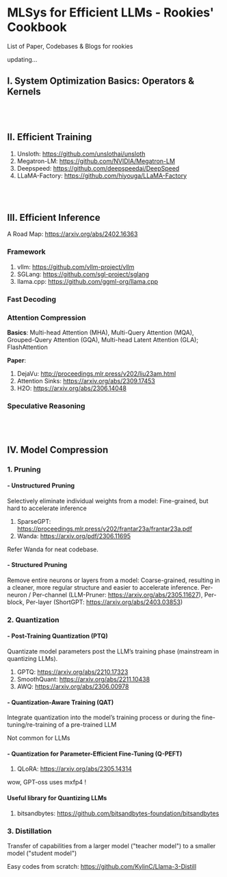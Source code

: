 # MLSys for Efficient LLMs - Rookies' Cookbook
List of Paper, Codebases & Blogs for rookies

updating...



## I. System Optimization Basics: Operators & Kernels

<br><br>

## II. Efficient Training
1. Unsloth: https://github.com/unslothai/unsloth
2. Megatron-LM: https://github.com/NVIDIA/Megatron-LM
3. Deepspeed: https://github.com/deepspeedai/DeepSpeed
4. LLaMA-Factory: https://github.com/hiyouga/LLaMA-Factory

<br><br>

## III. Efficient Inference
A Road Map: https://arxiv.org/abs/2402.16363

### Framework
1. vllm: https://github.com/vllm-project/vllm
2. SGLang: https://github.com/sgl-project/sglang
3. llama.cpp: https://github.com/ggml-org/llama.cpp

### Fast Decoding

### Attention Compression
**Basics**: Multi-head Attention (MHA), Multi-Query Attention (MQA), Grouped-Query Attention (GQA), Multi-head Latent Attention (GLA); FlashAttention

**Paper**:
1. DejaVu: http://proceedings.mlr.press/v202/liu23am.html
2. Attention Sinks: https://arxiv.org/abs/2309.17453
3. H2O: https://arxiv.org/abs/2306.14048

### Speculative Reasoning

<br><br>

## IV. Model Compression

### 1. Pruning
#### - Unstructured Pruning
Selectively eliminate individual weights from a model: Fine-grained, but hard to accelerate inference

1. SparseGPT: https://proceedings.mlr.press/v202/frantar23a/frantar23a.pdf
2. Wanda: https://arxiv.org/pdf/2306.11695

Refer Wanda for neat codebase.

#### - Structured Pruning
Remove entire neurons or layers from a model: Coarse-grained, resulting in a cleaner, more regular structure and easier to accelerate inference.
Per-neuron / Per-channel (LLM-Pruner: https://arxiv.org/abs/2305.11627), Per-block, Per-layer (ShortGPT: https://arxiv.org/abs/2403.03853)

### 2. Quantization
#### - Post-Training Quantization (PTQ)
Quantizate model parameters post the LLM’s training phase (mainstream in quantizing LLMs).
 
1. GPTQ: https://arxiv.org/abs/2210.17323
2. SmoothQuant: https://arxiv.org/abs/2211.10438
3. AWQ: https://arxiv.org/abs/2306.00978
   
#### - Quantization-Aware Training (QAT)
Integrate quantization into the model’s training process or during the fine-tuning/re-training of a pre-trained LLM
 
Not common for LLMs

#### - Quantization for Parameter-Efficient Fine-Tuning (Q-PEFT)
1. QLoRA: https://arxiv.org/abs/2305.14314
   
wow, GPT-oss uses mxfp4 !

#### Useful library for Quantizing LLMs
1. bitsandbytes:  https://github.com/bitsandbytes-foundation/bitsandbytes

### 3. Distillation
Transfer of capabilities from a larger model ("teacher model") to a smaller model ("student model")

Easy codes from scratch: https://github.com/KylinC/Llama-3-Distill

<br> 


